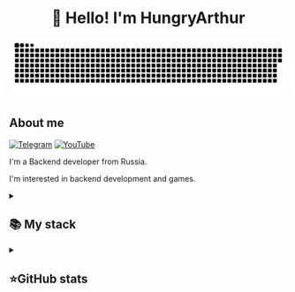 <h1 align="center">👋 Hello! I'm HungryArthur </h1>

<p align="center">
 <img width="600" src="https://github.com/BaggerFast/BaggerFast/blob/main/assets/github-snake.svg?short_path=68e728e" alt="snake"/>
</p>

## About me
[![Telegram](https://img.shields.io/badge/-Telegram-2CA5E0?style=flat&logo=telegram&logoColor=white)](https://t.me/HungryArthur)
[![YouTube](https://img.shields.io/badge/-YouTube-FF0000?style=flat&logo=youtube&logoColor=white)](https://www.youtube.com/@HungryDeveloperGo)

I'm a Backend developer from Russia.

I'm interested in backend development and games.


<details align="left">
  <summary><h2><b>📚 My stack</b></h2></summary>
  <p>
    <h3>Langs</h3>
    <img src="https://skillicons.dev/icons?i=html,css,go,py" />
    <h3>Frameworks / Tools</h3>
    <img src="https://skillicons.dev/icons?i=windows,linux,git,gitlab,bash,docker,kubernetes,postgres,kafka,redis,grafana,graphql,jenkins,mongodb,rabbitmq,prometheus" />
    <h3>In the plans</h3>
    <img src="https://skillicons.dev/icons?i=grafana,graphql,jenkins,rabbitmq,prometheus" />
    <h3>Software</h3>
    <img src="https://skillicons.dev/icons?i=vscode,stackoverflow,replit" />
    <br>
  </p>
</details>


<details align="left">
  <summary><h2><b>⭐GitHub stats</b></h2></summary>
  <p>
   <img src="https://github-readme-stats.vercel.app/api/top-langs/?username=HungryArthur&layout=compact" />
<!--    <br>
   <img src="https://github-readme-stats.vercel.app/api?username=HungryArthur&show_icons=true&theme=radical" />
    <br> -->
  </p>
</details>
